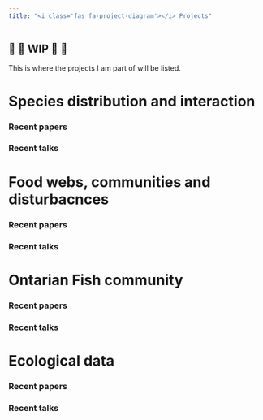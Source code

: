 ```yaml
---
title: "<i class='fas fa-project-diagram'></i> Projects"
---
```



## :construction: :construction: WIP :construction: :construction:


This is where the projects I am part of will be listed. 


# Species distribution and interaction 

### Recent papers

### Recent talks

# Food webs, communities and disturbacnces 

### Recent papers

### Recent talks


# Ontarian Fish community 

### Recent papers

### Recent talks


# Ecological data 

### Recent papers

### Recent talks





